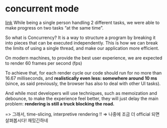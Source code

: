 # concurrent mode
<a href ='https://medium.com/swlh/what-is-react-concurrent-mode-46989b5f15da'>link</a>
While being a single person handling 2 different tasks, we were able to make progress on two tasks “at the same time”.

So what is Concurrency? It is a way to structure a program by breaking it into pieces that can be executed independently. This is how we can break the limits of using a single thread, and make our application more efficient.

 On modern machines, to provide the best user experience, we are expected to render 60 frames per second (fps)

To achieve that, for each render cycle our code should run for no more than 16.67 milliseconds, and <b>realistically even less: somewhere around 10 ms</b> (since, as said previously, the browser has also to deal with other UI tasks).

And while most developers will use techniques, such as memoization and debounce, to make the experience feel better, they will just delay the main problem: <b>rendering is still a truck blocking the road.</b>

=> 그래서, time-slicing, interpretive rendering !!
=> 나중에 조금 더 official 되면 살펴봅시다! 재밌긴하네
